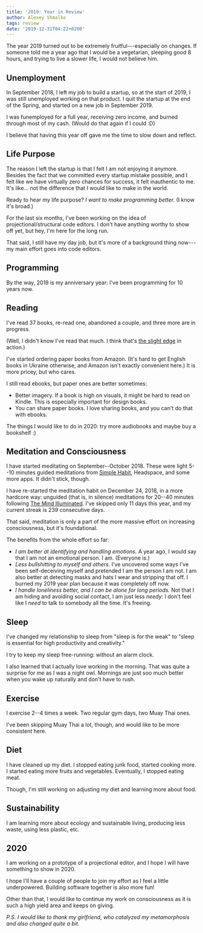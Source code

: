 ```yaml
---
title: '2019: Year in Review'
author: Alexey Shmalko
tags: review
date: '2019-12-31T04:22+0200'
---
```


The year 2019 turned out to be extremely fruitful---especially on changes.
If someone told me a year ago that I would be a vegetarian, sleeping good 8 hours, and trying to live a slower life, I would not believe him.

<!--more-->

## Unemployment

In September 2018, I left my job to build a startup, so at the start of 2019, I was still unemployed working on that product.
I quit the startup at the end of the Spring, and started on a new job in September 2019.

I was funemployed for a full year, receiving zero income, and burned through most of my cash.
(Would do that again if I could :D)

I believe that having this year off gave me the time to slow down and reflect.

## Life Purpose

The reason I left the startup is that I felt I am not enjoying it anymore.
Besides the fact that we committed every startup mistake possible, and I felt like we have virtually zero chances for success, it felt inauthentic to me.
It's like... not the difference that I would like to make in the world.

Ready to hear my life purpose?
_I want to make programming better._
(I know it's broad.)

For the last six months, I've been working on the idea of projectional/structural code editors.
I don't have anything worthy to show off yet, but hey, I'm here for the long run.

That said, I still have my day job, but it's more of a background thing now---my main effort goes into code editors.

## Programming

By the way, 2019 is my anniversary year: I've been programming for 10 years now.

## Reading

I've read 37 books, re-read one, abandoned a couple, and three more are in progress.

(Well, I didn't know I've read that much. I think that's [the slight edge][slight-edge] in action.)

I've started ordering paper books from Amazon.
(It's hard to get English books in Ukraine otherwise, and Amazon isn't exactly convenient here.)
It is more pricey, but who cares.

I still read ebooks, but paper ones are better sometimes:

- Better imagery. If a book is high on visuals, it might be hard to read on Kindle. This is especially important for design books.
- You can share paper books. I love sharing books, and you can't do that with ebooks.

The things I would like to do in 2020: try more audiobooks and maybe buy a bookshelf :)

[slight-edge]: /2018/the-slight-edge-review/

## Meditation and Consciousness

I have started meditating on September--October 2018.
These were light 5--10 minutes guided meditations from [Simple Habit][simple-habit], Headspace, and some more apps.
It didn't stick, though.

I have re-started the meditation habit on December 24, 2018, in a more hardcore way: unguided (that is, in silence) meditations for 20--40 minutes following [The Mind Illuminated][the-mind-illuminated].
I've skipped only 11 days this year, and my current streak is 239 consecutive days.

That said, meditation is only a part of the more massive effort on increasing consciousness, but it's foundational.

The benefits from the whole effort so far:

- _I am better at identifying and handling emotions._ A year ago, I would say that I am not an emotional person. I am. (Everyone is.)
- _Less bullshitting to myself and others._ I've uncovered some ways I've been self-deceiving myself and pretended I am the person I am not. I am also better at detecting masks and hats I wear and stripping that off. I burned my 2019 year plan because it was completely off now.
- _I handle loneliness better, and I can be alone for long periods._ Not that I am hiding and avoiding social contact, I am just less _needy:_ I don't feel like I _need_ to talk to somebody all the time. It's freeing.

[simple-habit]: https://try.simplehabit.com/
[the-mind-illuminated]: https://www.amazon.com/Mind-Illuminated-Meditation-Integrating-Mindfulness-ebook/dp/B01INMZKAQ/

## Sleep

I've changed my relationship to sleep from "sleep is for the weak" to "sleep is essential for high productivity and creativity."

I try to keep my sleep free-running: without an alarm clock.

I also learned that I actually love working in the morning.
That was quite a surprise for me as I was a night owl.
Mornings are just soo much better when you wake up naturally and don't have to rush.

## Exercise

I exercise 2--4 times a week.
Two regular gym days, two Muay Thai ones.

I've been skipping Muay Thai a lot, though, and would like to be more consistent here.

## Diet

I have cleaned up my diet.
I stopped eating junk food, started cooking more.
I started eating more fruits and vegetables.
Eventually, I stopped eating meat.

Though, I'm still working on adjusting my diet and learning more about food.

## Sustainability

I am learning more about ecology and sustainable living, producing less waste, using less plastic, etc.

## 2020

I am working on a prototype of a projectional editor, and I hope I will have something to show in 2020.

I hope I'll have a couple of people to join my effort as I feel a little underpowered.
Building software together is also more fun!

Other than that, I would like to continue my work on consciousness as it is such a high yield area and keeps on giving.

_P.S. I would like to thank my girlfriend, who catalyzed my metamorphosis and also changed quite a bit._
